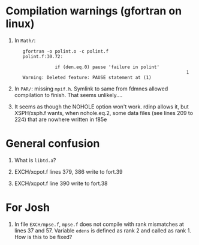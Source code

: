 
# Compilation warnings (gfortran on linux)

 1. In `Math/`: 

           gfortran -o polint.o -c polint.f
           polint.f:30.72:

                       if (den.eq.0) pause 'failure in polint'                     
                                                                        1
           Warning: Deleted feature: PAUSE statement at (1)

 2. In `PAR/`: missing `mpif.h`.  Symlink to same from fdmnes allowed
    compilation to finish.  That seems unlikely....


 3. It seems as though the NOHOLE option won't work.  rdinp allows it,
    but XSPH/xsph.f wants, when nohole.eq.2, some data files (see
    lines 209 to 224) that are nowhere written in f85e

# General confusion

 1. What is `libtd.a`?

 2. EXCH/xcpot.f lines 379, 386 write to fort.39

 3. EXCH/xcpot.f line 390 write to fort.38

# For Josh

 1. In file `EXCH/mpse.f`, `mpse.f` does not compile with rank
    mismatches at lines 37 and 57.  Variable `edens` is defined as
    rank 2 and called as rank 1.  How is this to be fixed?
	
 
